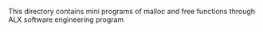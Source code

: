 This directory contains mini programs of malloc and free functions through ALX software engineering program
